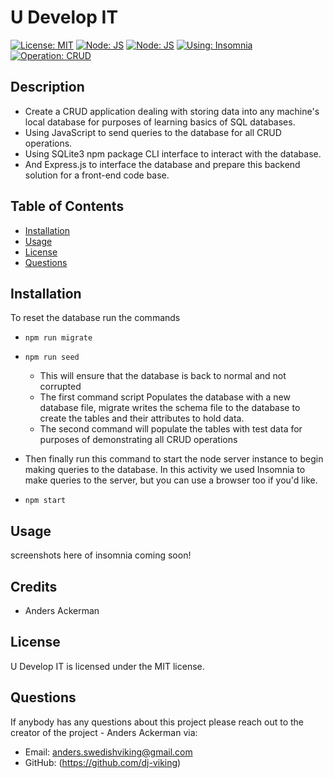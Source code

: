 

# U Develop IT

[![License: MIT](https://img.shields.io/badge/License-MIT-blue.svg)](https://opensource.org/licenses/MIT) [![Node: JS](https://img.shields.io/badge/Node-JS-1abc5e.svg)](https://img.shields.io/)
[![Node: JS](https://img.shields.io/badge/Express-JS-1abc3e.svg)](https://img.shields.io/) [![Using: Insomnia](https://img.shields.io/badge/Using-Insomnia-6517D7.svg)](https://img.shields.io/) [![Operation: CRUD](https://img.shields.io/badge/Operation-CRUD-red.svg)](https://img.shields.io/)

## Description 

- Create a CRUD application dealing with storing data into any machine's local database for purposes of learning basics of SQL databases.  
- Using JavaScript to send queries to the database for all CRUD operations. 
- Using SQLite3 npm package CLI interface to interact with the database. 
- And Express.js to interface the database and prepare this backend solution for a front-end code base.

## Table of Contents
* [Installation](#installation)
* [Usage](#usage)
* [License](#license)
* [Questions](#Questions)

## Installation

To reset the database run the commands

* <code>npm run migrate</code>
* <code>npm run seed</code>

  - This will ensure that the database is back to normal and not corrupted
  - The first command script Populates the database with a new database file, migrate writes the schema file to the database to create the tables and their attributes to hold data.
  - The second command will populate the tables with test data for purposes of demonstrating all CRUD operations


* Then finally run this command to start the node server instance to begin making queries to the database. In this activity we used Insomnia to make queries to the server, but you can use a browser too if you'd like.
* <code>npm start</code>

## Usage

screenshots here of insomnia coming soon!

## Credits

* Anders Ackerman

## License

U Develop IT is licensed under the MIT license.

## Questions

If anybody has any questions about this project please reach out to the creator of the project - Anders Ackerman via:
* Email: anders.swedishviking@gmail.com
* GitHub: (https://github.com/dj-viking)
